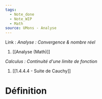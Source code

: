 ```yaml
---
tags:
  - Note_done
  - Note_WIP
  - Math
source: UMons - Analyse
---
```


Link :
_Analyse : Convergence & nombre réel_
1. [[Analyse (Math)]]

_Calculus : Continuité d'une limite de fonction_
1. [[1.4.4.4 - Suite de Cauchy]]
# Définition
